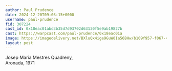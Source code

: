 ```yaml
---
author: Paul Prudence
date: 2024-12-20T09:03:15+0000
username: paul-prudence
fid: 307224
cast_id: 0x18eac01abd3b35d7d93702d63130f5e9ab19827b
cast: https://warpcast.com/paul-prudence/0x18eac01a
image: https://imagedelivery.net/BXluQx4ige9GuW0Ia56BHw/b109f957-f067-47f5-6d20-b5013ae67f00/original
layout: post
---
```

Josep Maria Mestres Quadreny,  
Aronada, 1971  

<img src='https://imagedelivery.net/BXluQx4ige9GuW0Ia56BHw/b109f957-f067-47f5-6d20-b5013ae67f00/original' alt='' referrerpolicy='no-referrer'/>